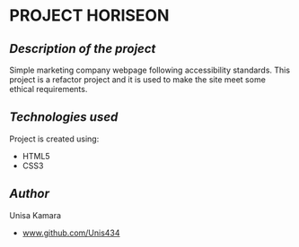 # **PROJECT HORISEON**

## **_Description of the project_**
Simple marketing company webpage following accessibility standards.
This project is a refactor project and it is used to make the site meet some ethical requirements.

## **_Technologies used_**
Project is created using:
* HTML5
* CSS3

## **_Author_**
Unisa Kamara 
* www.github.com/Unis434
 

